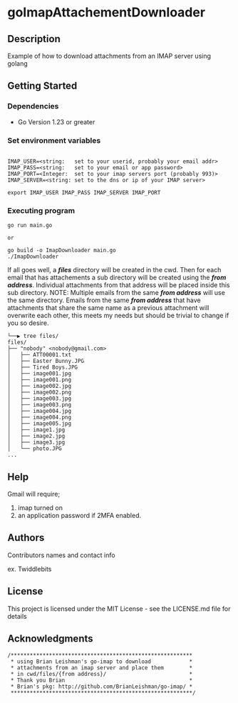 
# goImapAttachementDownloader

## Description

Example of how to download attachments from an IMAP server using golang

## Getting Started

### Dependencies

* Go Version 1.23 or greater

### Set environment variables

```

IMAP_USER=<string:   set to your userid, probably your email addr>
IMAP_PASS=<string:   set to your email or app password>
IMAP_PORT=<Integer:  set to your imap servers port (probably 993)>
IMAP_SERVER=<string: set to the dns or ip of your IMAP server>

export IMAP_USER IMAP_PASS IMAP_SERVER IMAP_PORT
```

### Executing program

```
go run main.go

or

go build -o ImapDownloader main.go
./ImapDownloader
```

If all goes well, a ***files*** directory will be created in the cwd. Then
for each email that has attachements a sub directory will be created using the
***from address***.  Individual attachments from that address will be placed 
inside this sub directory. NOTE: Multiple emails from the same 
***from address*** will use the same directory. Emails from the same
***from address*** that have attachments that share the same name as a previous
attachment will overwrite each other, this meets my needs but should be trivial 
to change if you so desire.


```
└──▶ tree files/
files/
├── "nobody" <nobody@gmail.com>
│   ├── ATT00001.txt
│   ├── Easter Bunny.JPG
│   ├── Tired Boys.JPG
│   ├── image001.jpg
│   ├── image001.png
│   ├── image002.jpg
│   ├── image002.png
│   ├── image003.jpg
│   ├── image003.png
│   ├── image004.jpg
│   ├── image004.png
│   ├── image005.jpg
│   ├── image1.jpg
│   ├── image2.jpg
│   ├── image3.jpg
│   └── photo.JPG
...
```


## Help

Gmail will require;
1) imap turned on
2) an application password if 2MFA enabled.


## Authors

Contributors names and contact info

ex. Twiddlebits


## License

This project is licensed under the MIT License - see the LICENSE.md file for
details

## Acknowledgments
```
/*********************************************************
 * using Brian Leishman's go-imap to download            *
 * attachments from an imap server and place them        *
 * in cwd/files/{from address}/                          *
 * Thank you Brian                                       *
 * Brian's pkg: http://github.com/BrianLeishman/go-imap/ *
 *********************************************************/
 ```
